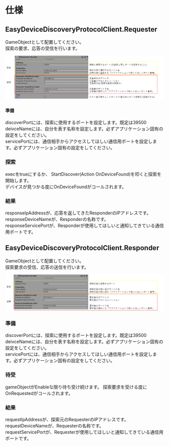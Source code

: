 # 仕様

## EasyDeviceDiscoveryProtocolClient.Requester
GameObjectとして配置してください。  
探索の要求、応答の受信を行います。
  
<img src="req_Inspector.png"></img>  
  
#### 準備
discoverPortには、探索に使用するポートを設定します。既定は39500  
deivceNameには、自分を表す名称を設定します。必ずアプリケーション固有の設定をしてください。  
servicePortには、通信相手からアクセスしてほしい通信用ポートを設定します。必ずアプリケーション固有の設定をしてください。  
### 探索
execをtrueにするか、 StartDiscover(Action OnDeviceFound)を叩くと探索を開始します。  
デバイスが見つかる度にOnDeviceFoundがコールされます。  

### 結果
responseIpAddressが、応答を返してきたResponderのIPアドレスです。  
responseDeviceNameが、Responderの名称です。  
responseServicePortが、Responderが使用してほしいと通知してきている通信用ポートです。  


## EasyDeviceDiscoveryProtocolClient.Responder
GameObjectとして配置してください。  
探索要求の受信、応答の送信を行います。  
  
<img src="resp_Inspector.png"></img>  
  
### 準備
discoverPortには、探索に使用するポートを設定します。既定は39500  
deivceNameには、自分を表す名称を設定します。必ずアプリケーション固有の設定をしてください。  
servicePortには、通信相手からアクセスしてほしい通信用ポートを設定します。必ずアプリケーション固有の設定をしてください。

### 待受
gameObjectがEnableな限り待ち受け続けます。
探索要求を受ける度にOnRequestedがコールされます。


### 結果
requestIpAddressが、探索元のRequesterのIPアドレスです。  
requestDeviceNameが、Requesterの名称です。  
requestServicePortが、Requesterが使用してほしいと通知してきている通信用ポートです。  



